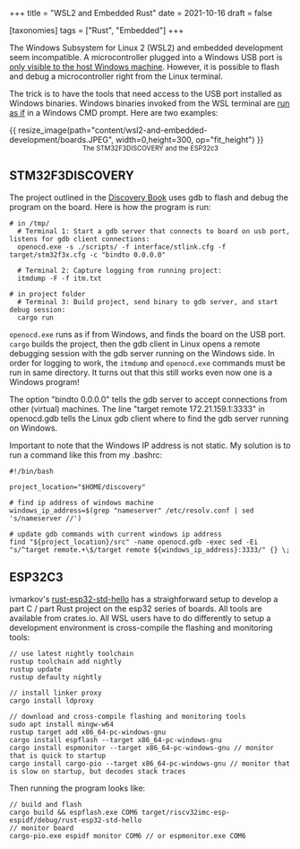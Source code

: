 +++
title = "WSL2 and Embedded Rust"
date = 2021-10-16
draft = false

[taxonomies]
tags = ["Rust", "Embedded"]
+++

The Windows Subsystem for Linux 2 (WSL2) and embedded development seem incompatible. A microcontroller plugged into a Windows USB port is [only visible to the host Windows machine](https://github.com/microsoft/WSL/issues/5158). However, it is possible to flash and debug a microcontroller right from the Linux terminal.

The trick is to have the tools that need access to the USB port installed as Windows binaries. Windows binaries invoked from the WSL terminal are [run as if](https://docs.microsoft.com/en-us/windows/wsl/filesystems#run-windows-tools-from-linux) in a Windows CMD prompt. Here are two examples:

{{ resize_image(path="content/wsl2-and-embedded-development/boards.JPEG", width=0,height=300, op="fit_height") }}
<small style="display: flex; justify-content: center;">
The STM32F3DISCOVERY and the ESP32c3
</small>

## STM32F3DISCOVERY

The project outlined in the [Discovery Book](https://docs.rust-embedded.org/discovery/) uses gdb to flash and debug the program on the board. Here is how the program is run:

```
# in /tmp/
  # Terminal 1: Start a gdb server that connects to board on usb port, listens for gdb client connections:
  openocd.exe -s ./scripts/ -f interface/stlink.cfg -f target/stm32f3x.cfg -c "bindto 0.0.0.0"

  # Terminal 2: Capture logging from running project:
  itmdump -F -f itm.txt

# in project folder
  # Terminal 3: Build project, send binary to gdb server, and start debug session:
  cargo run

```
`openocd.exe` runs as if from Windows, and finds the board on the USB port. `cargo` builds the project, then the gdb client in Linux opens a remote debugging session with the gdb server running on the Windows side. In order for logging to work, the `itmdump` and `openocd.exe` commands must be run in same directory. It turns out that this still works even now one is a Windows program!

The option "bindto 0.0.0.0" tells the gdb server to accept connections from other (virtual) machines. The line "target remote 172.21.159.1:3333" in openocd.gdb tells the Linux gdb client where to find the gdb server running on Windows.

Important to note that the Windows IP address is not static. My solution is to run a command like this from my .bashrc:

```
#!/bin/bash

project_location="$HOME/discovery"

# find ip address of windows machine
windows_ip_address=$(grep "nameserver" /etc/resolv.conf | sed 's/nameserver //')

# update gdb commands with current windows ip address
find "${project_location}/src" -name openocd.gdb -exec sed -Ei "s/^target remote.+\$/target remote ${windows_ip_address}:3333/" {} \;
```

## ESP32C3

ivmarkov's [rust-esp32-std-hello](https://github.com/ivmarkov/rust-esp32-std-hello) has a straighforward setup to develop a part C / part Rust project on the esp32 series of boards. All tools are available from crates.io. All WSL users have to do differently to setup a development environment is cross-compile the flashing and monitoring tools:

```
// use latest nightly toolchain
rustup toolchain add nightly
rustup update
rustup defaulty nightly

// install linker proxy 
cargo install ldproxy

// download and cross-compile flashing and monitoring tools
sudo apt install mingw-w64
rustup target add x86_64-pc-windows-gnu
cargo install espflash --target x86_64-pc-windows-gnu
cargo install espmonitor --target x86_64-pc-windows-gnu // monitor that is quick to startup
cargo install cargo-pio --target x86_64-pc-windows-gnu // monitor that is slow on startup, but decodes stack traces
```

Then running the program looks like:

```
// build and flash
cargo build && espflash.exe COM6 target/riscv32imc-esp-espidf/debug/rust-esp32-std-hello
// monitor board
cargo-pio.exe espidf monitor COM6 // or espmonitor.exe COM6
```

